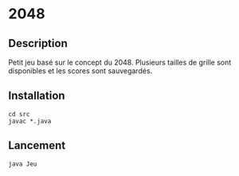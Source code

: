 # 2048

## Description

Petit jeu basé sur le concept du 2048. Plusieurs tailles de grille sont disponibles et les scores sont sauvegardés.

## Installation
	cd src
	javac *.java

## Lancement
	java Jeu